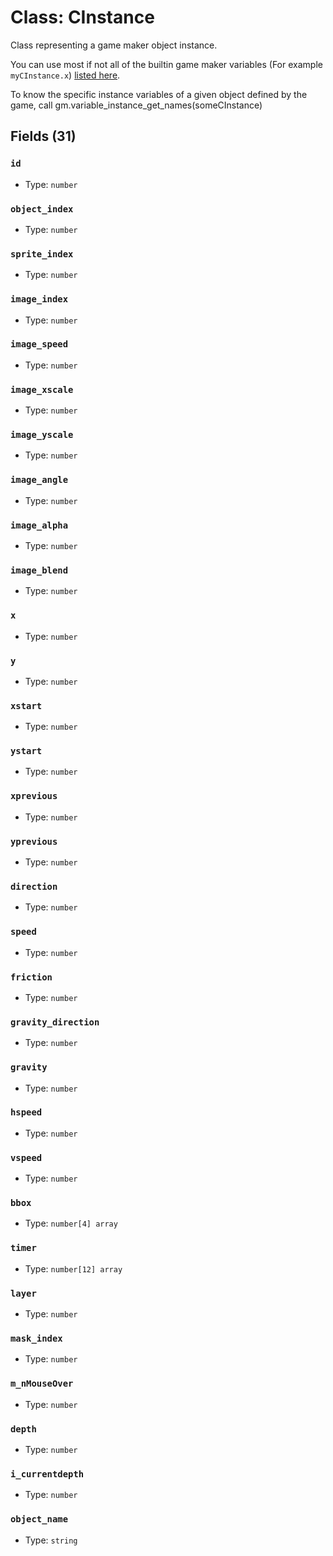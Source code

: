 # Class: CInstance

Class representing a game maker object instance.

You can use most if not all of the builtin game maker variables (For example `myCInstance.x`) [listed here](https://manual.gamemaker.io/monthly/en/GameMaker_Language/GML_Reference/Asset_Management/Instances/Instance_Variables/Instance_Variables.htm).

To know the specific instance variables of a given object defined by the game, call gm.variable_instance_get_names(someCInstance)

## Fields (31)

### `id`

- Type: `number`

### `object_index`

- Type: `number`

### `sprite_index`

- Type: `number`

### `image_index`

- Type: `number`

### `image_speed`

- Type: `number`

### `image_xscale`

- Type: `number`

### `image_yscale`

- Type: `number`

### `image_angle`

- Type: `number`

### `image_alpha`

- Type: `number`

### `image_blend`

- Type: `number`

### `x`

- Type: `number`

### `y`

- Type: `number`

### `xstart`

- Type: `number`

### `ystart`

- Type: `number`

### `xprevious`

- Type: `number`

### `yprevious`

- Type: `number`

### `direction`

- Type: `number`

### `speed`

- Type: `number`

### `friction`

- Type: `number`

### `gravity_direction`

- Type: `number`

### `gravity`

- Type: `number`

### `hspeed`

- Type: `number`

### `vspeed`

- Type: `number`

### `bbox`

- Type: `number[4] array`

### `timer`

- Type: `number[12] array`

### `layer`

- Type: `number`

### `mask_index`

- Type: `number`

### `m_nMouseOver`

- Type: `number`

### `depth`

- Type: `number`

### `i_currentdepth`

- Type: `number`

### `object_name`

- Type: `string`

